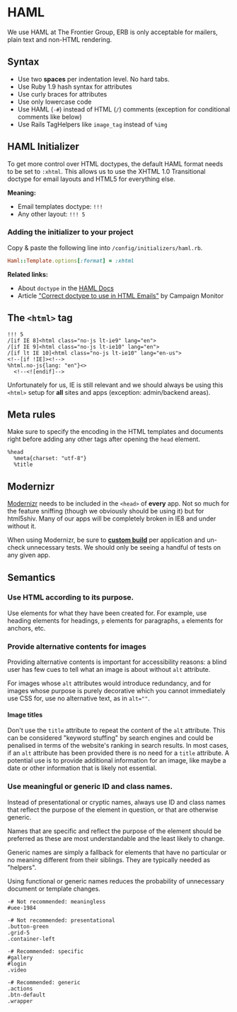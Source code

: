 # HAML

We use HAML at The Frontier Group, ERB is only acceptable for mailers, plain text and non-HTML rendering.

## Syntax

* Use two **spaces** per indentation level. No hard tabs.
* Use Ruby 1.9 hash syntax for attributes
* Use curly braces for attributes
* Use only lowercase code
* Use HAML (`-#`) instead of HTML (`/`) comments (exception for conditional comments like below)
* Use Rails TagHelpers like `image_tag` instead of `%img`

## HAML Initializer

To get more control over HTML doctypes, the default HAML format needs to be set to `:xhtml`.
This allows us to use the XHTML 1.0 Transitional doctype for email layouts and HTML5 for everything else.

**Meaning:**
* Email templates doctype: `!!!`
* Any other layout: `!!! 5`

### Adding the initializer to your project

Copy & paste the following line into `/config/initializers/haml.rb`.

```ruby
Haml::Template.options[:format] = :xhtml
```

**Related links:**
* About `doctype` in the [HAML Docs](http://haml.info/docs/yardoc/file.REFERENCE.html#doctype_)
* Article ["Correct doctype to use in HTML Emails"](https://www.campaignmonitor.com/blog/post/3317/correct-doctype-to-use-in-html-email/) by Campaign Monitor

## The `<html>` tag

```haml
!!! 5
/[if IE 8]<html class="no-js lt-ie9" lang="en">
/[if IE 9]<html class="no-js lt-ie10" lang="en">
/[if lt IE 10]<html class="no-js lt-ie10" lang="en-us">
<!--[if !IE]><!-->
%html.no-js{lang: "en"}<>
  <!--<![endif]-->
```

Unfortunately for us, IE is still relevant and we should always be using this `<html>` setup for **all** sites and apps (exception: admin/backend areas).

## Meta rules

Make sure to specify the encoding in the HTML templates and documents right before adding any other tags after opening the `head` element.

```haml
%head
  %meta{charset: "utf-8"}
  %title
```

## Modernizr

[Modernizr](http://modernizr.com/) needs to be included in the `<head>` of **every** app. Not so much for the feature sniffing (though we obviously should be using it) but for html5shiv. Many of our apps will be completely broken in IE8 and under without it.

When using Modernizr, be sure to [**custom build**](http://modernizr.com/download/) per application and un-check unnecessary tests. We should only be seeing a handful of tests on any given app.

## Semantics

### Use HTML according to its purpose.

Use elements for what they have been created for. For example, use heading elements for headings, `p` elements for paragraphs, `a` elements for anchors, etc.

### Provide alternative contents for images

Providing alternative contents is important for accessibility reasons: a blind user has few cues to tell what an image is about without `alt` attribute.

For images whose `alt` attributes would introduce redundancy, and for images whose purpose is purely decorative which you cannot immediately use CSS for, use no alternative text, as in `alt=""`.

#### Image titles

Don't use the `title` attribute to repeat the content of the `alt` attribute. This can be considered "keyword stuffing" by search engines and could be penalised in terms of the website's ranking in search results.
In most cases, if an `alt` attribute has been provided there is no need for a `title` attribute. A potential use is to provide additional information for an image, like maybe a date or other information that is likely not essential.

### Use meaningful or generic ID and class names.

Instead of presentational or cryptic names, always use ID and class names that reflect the purpose of the element in question, or that are otherwise generic.

Names that are specific and reflect the purpose of the element should be preferred as these are most understandable and the least likely to change.

Generic names are simply a fallback for elements that have no particular or no meaning different from their siblings. They are typically needed as "helpers".

Using functional or generic names reduces the probability of unnecessary document or template changes.

```haml
-# Not recommended: meaningless
#uee-1984

-# Not recommended: presentational
.button-green
.grid-5
.container-left

-# Recommended: specific
#gallery
#login
.video

-# Recommended: generic
.actions
.btn-default
.wrapper
```
